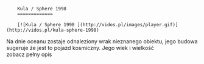 
        Kula / Sphere 1998 
        =============
        
        [![Kula / Sphere 1998 ](http://vidos.pl/images/player.gif)](http://vidos.pl/kula-sphere-1998)
        
        
 Na dnie oceanu zostaje odnaleziony wrak nieznanego obiektu, jego budowa sugeruje że jest to pojazd kosmiczny. Jego wiek i wielkość zobacz pełny opis
    